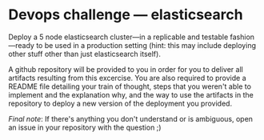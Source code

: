 # Devops challenge — elasticsearch

Deploy a 5 node elasticsearch cluster—in a replicable and testable fashion—ready to be used in a production setting (hint: this may include deploying other stuff other than just elasticsearch itself).

A github repository will be provided to you in order for you to deliver all artifacts resulting from this excercise. You are also required to provide a README file detailing your train of thought, steps that you weren't able to implement and the explanation why, and the way to use the artifacts in the repository to deploy a new version of the deployment you provided.

*Final note*: If there's anything you don't understand or is ambiguous, open an issue in your repository with the question ;) 
